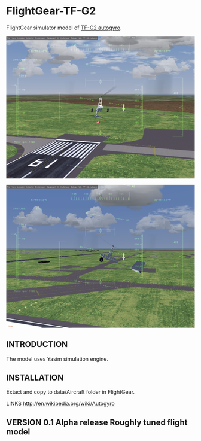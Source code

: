 # FlightGear-TF-G2
FlightGear simulator model of [TF-G2 autogyro](https://github.com/ThunderFly-aerospace/TF-G2). 

![TF-G2 in FlightGear simulator](./docs/img/TF-G2_front_view.png)

![TF-G2 side view](./docs/img/TF-G2_side_view.png)


## INTRODUCTION

The model uses Yasim simulation engine. 


## INSTALLATION
Extact and copy to data/Aircraft folder in FlightGear.


LINKS
http://en.wikipedia.org/wiki/Autogyro


VERSION
0.1 Alpha release
Roughly tuned flight model
-----
